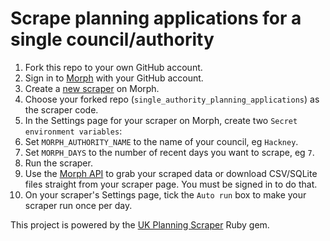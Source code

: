 # Scrape planning applications for a single council/authority

1. Fork this repo to your own GitHub account.
2. Sign in to [Morph](https://morph.io) with your GitHub account.
3. Create a [new scraper](https://morph.io/scrapers/new) on Morph.
4. Choose your forked repo (`single_authority_planning_applications`) as the scraper code.
5. In the Settings page for your scraper on Morph, create two `Secret environment variables`:
6. Set `MORPH_AUTHORITY_NAME` to the name of your council, eg `Hackney`.
7. Set `MORPH_DAYS` to the number of recent days you want to scrape, eg `7`.
8. Run the scraper.
9. Use the [Morph API](https://morph.io/documentation/api) to grab your scraped data or download CSV/SQLite files straight from your scraper page. You must be signed in to do that.
10. On your scraper's Settings page, tick the `Auto run` box to make your scraper run once per day.

This project is powered by the [UK Planning Scraper](https://github.com/adrianshort/uk_planning_scraper) Ruby gem.